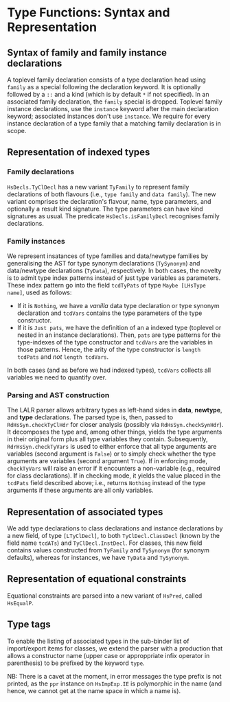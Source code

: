 # Type Functions: Syntax and Representation


## Syntax of family and family instance declarations



A toplevel family declaration consists of a type declaration head using `family` as a special following the declaration keyword.  It is optionally followed by a `::` and a kind (which is by default `*` if not specified).   In an associated family declaration, the `family` special is dropped.  Toplevel family instance declarations, use the `instance` keyword after the main declaration keyword; associated instances don't use `instance`.  We require for every instance declaration of a type family that a matching family declaration is in scope.


## Representation of indexed types


### Family declarations



`HsDecls.TyClDecl` has a new variant `TyFamily` to represent family declarations of both flavours (i.e., `type family` and `data family`).  The new variant comprises the declaration's flavour, name, type parameters, and optionally a result kind signature.  The type parameters can have kind signatures as usual.  The predicate `HsDecls.isFamilyDecl` recognises family declarations.


### Family instances



We represent insatances of type families and data/newtype families by generalising the AST for type synonym declarations (`TySynonym`) and data/newtype declarations (`TyData`), respectively.  In both cases, the novelty is to admit type index patterns instead of just type variables as parameters.  These index pattern go into the field `tcdTyPats` of type `Maybe [LHsType name]`, used as follows:


- If it is `Nothing`, we have a *vanilla* data type declaration or type synonym declaration and `tcdVars` contains the type parameters of the type constructor.
- If it is `Just pats`, we have the definition of an a indexed type (toplevel or nested in an instance declarations).  Then, `pats` are type patterns for the type-indexes of the type constructor and `tcdVars` are the variables in those patterns.  Hence, the arity of the type constructor is `length tcdPats` and *not* `length tcdVars`.


In both cases (and as before we had indexed types), `tcdVars` collects all variables we need to quantify over.


### Parsing and AST construction



The LALR parser allows arbitrary types as left-hand sides in **data**, **newtype**, and **type** declarations.  The parsed type is, then, passed to `RdHsSyn.checkTyClHdr` for closer analysis (possibly via `RdHsSyn.checkSynHdr`).  It decomposes the type and, among other things, yields the type arguments in their original form plus all type variables they contain.  Subsequently, `RdrHsSyn.checkTyVars` is used to either enforce that all type arguments are variables (second argument is `False`) or to simply check whether the type arguments are variables (second argument `True`).  If in enforcing mode, `checkTyVars` will raise an error if it encounters a non-variable (e.g., required for class declarations).  If in checking mode, it yields the value placed in the `tcdPats` field described above; i.e., returns `Nothing` instead of the type arguments if these arguments are all only variables.


## Representation of associated types



We add type declarations to class declarations and instance declarations by a new field, of type `[LTyClDecl]`, to both `TyClDecl.ClassDecl` (known by the field name `tcdATs`) and `TyClDecl.InstDecl`.  For classes, this new field contains values constructed from `TyFamily` and `TySynonym` (for synonym defaults), whereas for instances, we have `TyData` and `TySynonym`.  


## Representation of equational constraints



Equational constraints are parsed into a new variant of `HsPred`, called `HsEqualP`.


## Type tags



To enable the listing of associated types in the sub-binder list of import/export items for classes, we extend the parser with a production that allows a constructor name (upper case or approppriate infix operator in parenthesis) to be prefixed by the keyword `type`.  



NB: There is a cavet at the moment, in error messages the type prefix is not printed, as the `ppr` instance on `HsImpExp.IE` is polymorphic in the name (and hence, we cannot get at the name space in which a name is).


